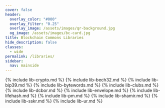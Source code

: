```yaml
---
cover: false
header:
  overlay_color: "#000"
  overlay_filter: "0.25"
  overlay_image: /assets/images/qr-background.jpg
  og_image: /assets/images/bc-card.jpg
title: Blockchain Commons Libraries
hide_description: false
classes:
  - wide
permalink: /libraries/
sidebar:
  nav: mainside
---
```

{% include lib-crypto.md %}
{% include lib-bech32.md %}
{% include lib-bip39.md %}
{% include lib-bytewords.md %}
{% include lib-clubs.md %}
{% include lib-dcbor.md %}
{% include lib-envelope.md %}
{% include lib-lifehash.md %}
{% include lib-pm.md %}
{% include lib-shamir.md %}
{% include lib-sskr.md %}
{% include lib-ur.md %}

